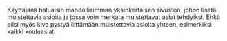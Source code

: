 Käyttäjänä haluaisin mahdollisimman yksinkertaisen sivuston, johon lisätä muistettavia asioita ja jossa voin merkata muistettavat asiat tehdyiksi. Ehkä olisi myös kiva pystyä liittämään muistettavia asioita yhteen, esimerkiksi kaikki kouluasiat.
